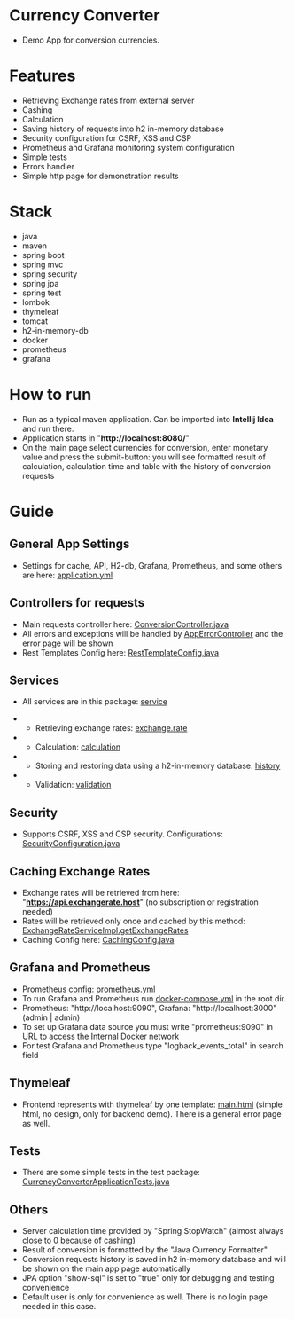 # Currency Converter

- Demo App for conversion currencies.

# Features

- Retrieving Exchange rates from external server
- Cashing
- Calculation
- Saving history of requests into h2 in-memory database
- Security configuration for CSRF, XSS and CSP
- Prometheus and Grafana monitoring system configuration
- Simple tests
- Errors handler
- Simple http page for demonstration results

# Stack

- java
- maven
- spring boot
- spring mvc
- spring security
- spring jpa
- spring test
- lombok
- thymeleaf
- tomcat
- h2-in-memory-db
- docker
- prometheus
- grafana

# How to run

- Run as a typical maven application. Can be imported into **Intellij Idea** and run there.
- Application starts in "**http://localhost:8080/**"
- On the main page select currencies for conversion, enter monetary value and press the submit-button: you will see
  formatted result of calculation, calculation time and table with the history of conversion requests

# Guide

## General App Settings

- Settings for cache, API, H2-db, Grafana, Prometheus, and some others are
  here: [application.yml](src/main/resources/application.yml)

## Controllers for requests

- Main requests controller
  here: [ConversionController.java](src/main/java/com/assignment/currency_converter/controller/ConversionController.java)
- All errors and exceptions will be handled
  by [AppErrorController](src/main/java/com/assignment/currency_converter/controller/AppErrorController.java) and the
  error page will be shown
- Rest Templates Config
  here: [RestTemplateConfig.java](src/main/java/com/assignment/currency_converter/config/RestTemplateConfig.java)

## Services

- All services are in this package: [service](src/main/java/com/assignment/currency_converter/service)

-
    - Retrieving exchange rates: [exchange.rate](src/main/java/com/assignment/currency_converter/service/exchange/rate)
-
    - Calculation: [calculation](src/main/java/com/assignment/currency_converter/service/calculation)
-
    - Storing and restoring data using a h2-in-memory
      database: [history](src/main/java/com/assignment/currency_converter/service/log/request/history)
-
    - Validation: [validation](src/main/java/com/assignment/currency_converter/service/validation)

## Security

- Supports CSRF, XSS and CSP security.
  Configurations: [SecurityConfiguration.java](src/main/java/com/assignment/currency_converter/config/SecurityConfiguration.java)

## Caching Exchange Rates

- Exchange rates will be retrieved from here: "**https://api.exchangerate.host**" (no subscription or registration
  needed)
- Rates will be retrieved only once and cached by this method: [ExchangeRateServiceImpl.getExchangeRates](
  src/main/java/com/assignment/currency_converter/service/exchange/rate/ExchangeRateServiceImpl.java)
- Caching Config here: [CachingConfig.java](src/main/java/com/assignment/currency_converter/config/CachingConfig.java)

## Grafana and Prometheus

- Prometheus config: [prometheus.yml](data/prometheus/config/prometheus.yml)
- To run Grafana and Prometheus run [docker-compose.yml](docker-compose.yml) in the root dir.
- Prometheus: "http://localhost:9090", Grafana: "http://localhost:3000" (admin | admin)
- To set up Grafana data source you must write "prometheus:9090" in URL to access the Internal Docker network
- For test Grafana and Prometheus type "logback_events_total" in search field

## Thymeleaf

- Frontend represents with thymeleaf by one template: [main.html](src/main/resources/templates/main.html) (simple html,
  no design, only for backend demo). There is a general error page as well.

## Tests

- There are some simple tests in the test
  package: [CurrencyConverterApplicationTests.java](src/test/java/com/assignment/currency_converter/CurrencyConverterApplicationTests.java)

## Others

- Server calculation time provided by "Spring StopWatch" (almost always close to 0 because of cashing)
- Result of conversion is formatted by the "Java Currency Formatter"
- Conversion requests history is saved in h2 in-memory database and will be shown on the main app page automatically
- JPA option "show-sql" is set to "true" only for debugging and testing convenience
- Default user is only for convenience as well. There is no login page needed in this case.
